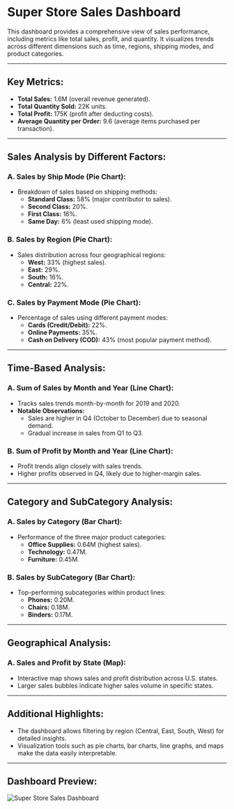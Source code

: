 # Super Store Sales Dashboard

This dashboard provides a comprehensive view of sales performance, including metrics like total sales, profit, and quantity. It visualizes trends across different dimensions such as time, regions, shipping modes, and product categories.

---

## Key Metrics:
- **Total Sales:** 1.6M (overall revenue generated).
- **Total Quantity Sold:** 22K units.
- **Total Profit:** 175K (profit after deducting costs).
- **Average Quantity per Order:** 9.6 (average items purchased per transaction).

---

## Sales Analysis by Different Factors:

### A. Sales by Ship Mode (Pie Chart):
- Breakdown of sales based on shipping methods:
  - **Standard Class:** 58% (major contributor to sales).
  - **Second Class:** 20%.
  - **First Class:** 16%.
  - **Same Day:** 6% (least used shipping mode).

### B. Sales by Region (Pie Chart):
- Sales distribution across four geographical regions:
  - **West:** 33% (highest sales).
  - **East:** 29%.
  - **South:** 16%.
  - **Central:** 22%.

### C. Sales by Payment Mode (Pie Chart):
- Percentage of sales using different payment modes:
  - **Cards (Credit/Debit):** 22%.
  - **Online Payments:** 35%.
  - **Cash on Delivery (COD):** 43% (most popular payment method).

---

## Time-Based Analysis:

### A. Sum of Sales by Month and Year (Line Chart):
- Tracks sales trends month-by-month for 2019 and 2020.
- **Notable Observations:**
  - Sales are higher in Q4 (October to December) due to seasonal demand.
  - Gradual increase in sales from Q1 to Q3.

### B. Sum of Profit by Month and Year (Line Chart):
- Profit trends align closely with sales trends.
- Higher profits observed in Q4, likely due to higher-margin sales.

---

## Category and SubCategory Analysis:

### A. Sales by Category (Bar Chart):
- Performance of the three major product categories:
  - **Office Supplies:** 0.64M (highest sales).
  - **Technology:** 0.47M.
  - **Furniture:** 0.45M.

### B. Sales by SubCategory (Bar Chart):
- Top-performing subcategories within product lines:
  - **Phones:** 0.20M.
  - **Chairs:** 0.18M.
  - **Binders:** 0.17M.

---

## Geographical Analysis:

### A. Sales and Profit by State (Map):
- Interactive map shows sales and profit distribution across U.S. states.
- Larger sales bubbles indicate higher sales volume in specific states.

---

## Additional Highlights:
- The dashboard allows filtering by region (Central, East, South, West) for detailed insights.
- Visualization tools such as pie charts, bar charts, line graphs, and maps make the data easily interpretable.

---

## Dashboard Preview:

![Super Store Sales Dashboard ](https://github.com/user-attachments/assets/7a1d6531-8ffa-4359-a376-73b7f819122b)
